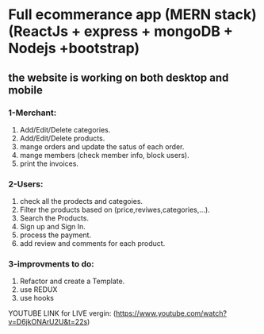 # Full ecommerance app (MERN stack) (ReactJs + express + mongoDB + Nodejs +bootstrap)
## the website is working on both desktop and mobile

### 1-Merchant:
 1. Add/Edit/Delete categories.
 2. Add/Edit/Delete products.
 3. mange orders and update the satus of each order.
 4. mange members (check member info, block users).
 5. print the invoices.

### 2-Users:
 1. check all the prodects and categoies.
 2. Filter the products based on (price,reviwes,categories,...).
 3. Search the Products.
 4. Sign up and Sign In.
 5. process the payment.
 6. add review and comments for each product.
 
### 3-improvments to do:
  1. Refactor and create a Template.
  2. use REDUX
  3. use hooks

YOUTUBE LINK for LIVE vergin: (https://www.youtube.com/watch?v=D6jkONArU2U&t=22s)
